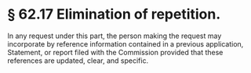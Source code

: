 # § 62.17   Elimination of repetition.

In any request under this part, the person making the request may incorporate by reference information contained in a previous application, Statement, or report filed with the Commission provided that these references are updated, clear, and specific. 




